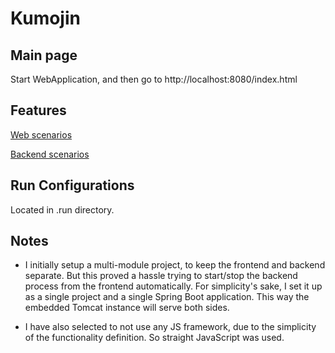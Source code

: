# Kumojin

## Main page

Start WebApplication, and then go to http://localhost:8080/index.html

## Features

[Web scenarios](src/features/frontend/web.feature)

[Backend scenarios](src/features/backend/backend.feature)

## Run Configurations

Located in .run directory.

## Notes

* I initially setup a multi-module project, to keep the frontend and backend separate. But this proved a hassle trying
  to start/stop the backend process from the frontend automatically. For simplicity's sake, I set it up as a single
  project and a single Spring Boot application. This way the embedded Tomcat instance will serve both sides.

* I have also selected to not use any JS framework, due to the simplicity of the functionality definition. So straight
  JavaScript was used.
